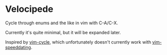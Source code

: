 # Velocipede

Cycle through enums and the like in vim with C-A/C-X.

Currently it's quite minimal, but it will be expanded later.

Inspired by [vim-cycle](https://github.com/zef/vim-cycle), which unfortunately doesn't currently work with [vim-speeddating](https://github.com/tpope/vim-speeddating).
